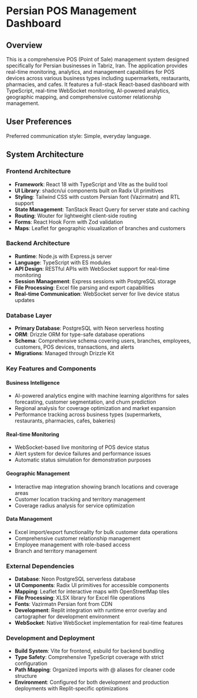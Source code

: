 # Persian POS Management Dashboard

## Overview

This is a comprehensive POS (Point of Sale) management system designed specifically for Persian businesses in Tabriz, Iran. The application provides real-time monitoring, analytics, and management capabilities for POS devices across various business types including supermarkets, restaurants, pharmacies, and cafes. It features a full-stack React-based dashboard with TypeScript, real-time WebSocket monitoring, AI-powered analytics, geographic mapping, and comprehensive customer relationship management.

## User Preferences

Preferred communication style: Simple, everyday language.

## System Architecture

### Frontend Architecture
- **Framework**: React 18 with TypeScript and Vite as the build tool
- **UI Library**: shadcn/ui components built on Radix UI primitives
- **Styling**: Tailwind CSS with custom Persian font (Vazirmatn) and RTL support
- **State Management**: TanStack React Query for server state and caching
- **Routing**: Wouter for lightweight client-side routing
- **Forms**: React Hook Form with Zod validation
- **Maps**: Leaflet for geographic visualization of branches and customers

### Backend Architecture
- **Runtime**: Node.js with Express.js server
- **Language**: TypeScript with ES modules
- **API Design**: RESTful APIs with WebSocket support for real-time monitoring
- **Session Management**: Express sessions with PostgreSQL storage
- **File Processing**: Excel file parsing and export capabilities
- **Real-time Communication**: WebSocket server for live device status updates

### Database Layer
- **Primary Database**: PostgreSQL with Neon serverless hosting
- **ORM**: Drizzle ORM for type-safe database operations
- **Schema**: Comprehensive schema covering users, branches, employees, customers, POS devices, transactions, and alerts
- **Migrations**: Managed through Drizzle Kit

### Key Features and Components

#### Business Intelligence
- AI-powered analytics engine with machine learning algorithms for sales forecasting, customer segmentation, and churn prediction
- Regional analysis for coverage optimization and market expansion
- Performance tracking across business types (supermarkets, restaurants, pharmacies, cafes, bakeries)

#### Real-time Monitoring
- WebSocket-based live monitoring of POS device status
- Alert system for device failures and performance issues
- Automatic status simulation for demonstration purposes

#### Geographic Management
- Interactive map integration showing branch locations and coverage areas
- Customer location tracking and territory management
- Coverage radius analysis for service optimization

#### Data Management
- Excel import/export functionality for bulk customer data operations
- Comprehensive customer relationship management
- Employee management with role-based access
- Branch and territory management

### External Dependencies

- **Database**: Neon PostgreSQL serverless database
- **UI Components**: Radix UI primitives for accessible components
- **Mapping**: Leaflet for interactive maps with OpenStreetMap tiles
- **File Processing**: XLSX library for Excel file operations
- **Fonts**: Vazirmatn Persian font from CDN
- **Development**: Replit integration with runtime error overlay and cartographer for development environment
- **WebSocket**: Native WebSocket implementation for real-time features

### Development and Deployment
- **Build System**: Vite for frontend, esbuild for backend bundling
- **Type Safety**: Comprehensive TypeScript coverage with strict configuration
- **Path Mapping**: Organized imports with @ aliases for cleaner code structure
- **Environment**: Configured for both development and production deployments with Replit-specific optimizations